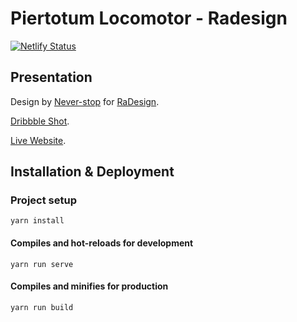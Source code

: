 # Piertotum Locomotor - Radesign

[![Netlify Status](https://api.netlify.com/api/v1/badges/12d63d92-6f7d-4a39-9e13-161e4c6e0894/deploy-status)](https://app.netlify.com/sites/pl-radesign/deploys)

## Presentation

Design by [Never-stop](https://dribbble.com/Never-stop) for [RaDesign](https://dribbble.com/rddstudio).

[Dribbble Shot](https://dribbble.com/shots/6337294-Team-Project).

[Live Website](https://pl-radesign.netlify.com/).

## Installation & Deployment

### Project setup
```
yarn install
```

#### Compiles and hot-reloads for development
```
yarn run serve
```

#### Compiles and minifies for production
```
yarn run build
```
